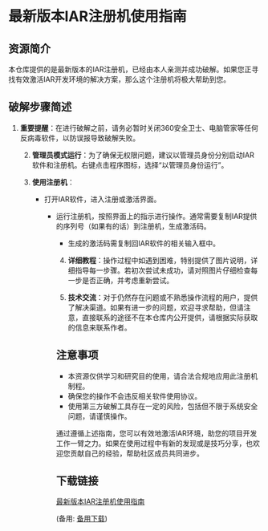 # 最新版本IAR注册机使用指南

## 资源简介
本仓库提供的是最新版本的IAR注册机，已经由本人亲测并成功破解。如果您正寻找有效激活IAR开发环境的解决方案，那么这个注册机将极大帮助到您。

## 破解步骤简述
1. **重要提醒**：在进行破解之前，请务必暂时关闭360安全卫士、电脑管家等任何反病毒软件，以防误报导致破解失败。

   2. **管理员模式运行**：为了确保无权限问题，建议以管理员身份分别启动IAR软件和注册机。右键点击程序图标，选择“以管理员身份运行”。

   3. **使用注册机**：
      - 打开IAR软件，进入注册或激活界面。
         - 运行注册机，按照界面上的指示进行操作。通常需要复制IAR提供的序列号（如果有的话）到注册机，生成激活码。
            - 生成的激活码需复制回IAR软件的相关输入框中。

            4. **详细教程**：操作过程中如遇到困难，特别提供了图片说明，详细指导每一步骤。若初次尝试未成功，请对照图片仔细检查每一步是否正确，并考虑重新尝试。

            5. **技术交流**：对于仍然存在问题或不熟悉操作流程的用户，提供了解决渠道。如果有进一步的问题，欢迎寻求帮助，但请注意，直接联系的途径不在本仓库内公开提供，请根据实际获取的信息来联系作者。

            ## 注意事项
            - 本资源仅供学习和研究目的使用，请合法合规地应用此注册机制程。
            - 确保您的操作不会违反相关软件使用协议。
            - 使用第三方破解工具存在一定的风险，包括但不限于系统安全问题，请谨慎操作。

            通过遵循上述指南，您可以有效地激活IAR环境，助您的项目开发工作一臂之力。如果在使用过程中有新的发现或是技巧分享，也欢迎您贡献自己的经验，帮助社区成员共同进步。

            ## 下载链接
            [最新版本IAR注册机使用指南](https://pan.quark.cn/s/edb839e344e5) 

            (备用: [备用下载](https://pan.baidu.com/s/1USDM1di0jgdJHGCaiZDYXg?pwd=1234))
